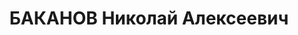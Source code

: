 ---
title: БАКАНОВ Николай Алексеевич
description: 'Род. в 1898, Калиниская обл., г. Бежецк, русский. Проживал: Челябинская
  обл., Кыштымский р-н, г. Карабаш. Южно-Карабашское рудоуправление, главный инженер

  Арестован 03.10.1937. Приговор: 31.12.1937 – ВМН. Расстрелян 31.12.1937'
---